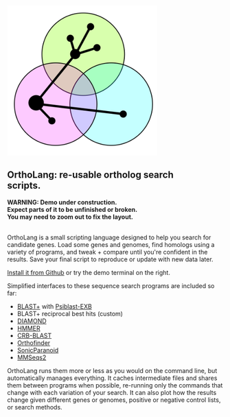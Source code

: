 <div id="intropitch" style="width:80%;">
<img src="/static/ortholang.svg" style="width:350px;"></img>
<h2>OrthoLang: re-usable ortholog search scripts.</h2>
</div>

<div id="devwarning">
<b>WARNING: Demo under construction.
<br/>
Expect parts of it to be unfinished or broken.
<br/>
You may need to zoom out to fix the layout.</b>
<br/>
</div>
<br/>

OrthoLang is a small scripting language designed to help you search for candidate genes.
Load some genes and genomes,
find homologs using a variety of programs,
and tweak + compare until you're confident in the results.
Save your final script to reproduce or update with new data later.

[Install it from Github][1] or try the demo terminal on the right.

Simplified interfaces to these sequence search programs are included so far:

- [BLAST+][5] with [Psiblast-EXB][12]
- BLAST+ reciprocal best hits (custom)
- [DIAMOND][6]
- [HMMER][7]
- [CRB-BLAST][8]
- [Orthofinder][9]
- [SonicParanoid][10]
- [MMSeqs2][11]

OrthoLang runs them more or less as you would on the command line, but automatically manages everything.
It caches intermediate files and shares them between programs when possible,
re-running only the commands that change with each variation of your search.
It can also plot how the results change given different genes or genomes, positive or negative control lists,
or search methods.

<!-- And if you need to customize the script beyond what OrthoLang can do,
combine it with other programs or manually inspect the output files.
_Your collaborators will still be grateful that you partially automated it!_ -->

<!--
Scripting makes it easier for you to compare search methods now,
and easier for others to build on your work later.
If you need to customize the script beyond what `ortholang` can do, combine it with something else:
call your code from `ortholang`, call `ortholang` from your code, or work with the output files manually.

## Quick Start

The fastest way to start is probably to skip back and forth between the Examples and Tutorial.
Read the tutorial and look for each new concept in the examples,
or play with the examples and read the tutorial as needed when they don't do what you expect.
-->

[1]: https://github.com/jefdaj/ortholang
[5]: https://blast.ncbi.nlm.nih.gov/Blast.cgi?CMD=Web&PAGE_TYPE=BlastDocs&DOC_TYPE=Download
[6]: https://github.com/bbuchfink/diamond
[7]: http://hmmer.org/
[8]: https://github.com/cboursnell/crb-blast
[9]: https://github.com/davidemms/OrthoFinder
[10]: http://iwasakilab.bs.s.u-tokyo.ac.jp/sonicparanoid/
[11]: https://github.com/soedinglab/MMseqs2
[12]: https://github.com/kyungtaekLIM/PSI-BLASTexB
